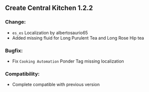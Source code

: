 ## Create Central Kitchen 1.2.2

### Change:
- `es_es` Localization by albertosaurio65
- Added missing fluid for Long Purulent Tea and Long Rose Hip tea

### Bugfix:
- Fix `Cooking Automation` Ponder Tag missing localization

### Compatibility:
- Complete compatible with previous version